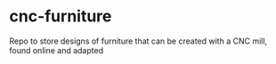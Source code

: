 # cnc-furniture
Repo to store designs of furniture that can be created with a CNC mill, found online and adapted
